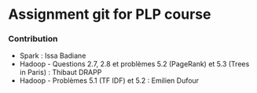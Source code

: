 # Assignment git for PLP course

### Contribution

* Spark : Issa Badiane
* Hadoop - Questions 2.7, 2.8 et problèmes 5.2 (PageRank) et 5.3 (Trees in Paris)  : Thibaut DRAPP
* Hadoop - Problèmes 5.1 (TF IDF) et 5.2 : Emilien Dufour 
